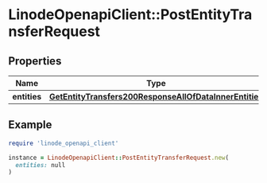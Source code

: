 # LinodeOpenapiClient::PostEntityTransferRequest

## Properties

| Name | Type | Description | Notes |
| ---- | ---- | ----------- | ----- |
| **entities** | [**GetEntityTransfers200ResponseAllOfDataInnerEntities**](GetEntityTransfers200ResponseAllOfDataInnerEntities.md) |  |  |

## Example

```ruby
require 'linode_openapi_client'

instance = LinodeOpenapiClient::PostEntityTransferRequest.new(
  entities: null
)
```

